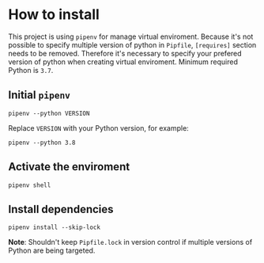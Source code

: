 # How to install

This project is using `pipenv` for manage virtual enviroment.
Because it's not possible to specify multiple version of python in `Pipfile`,
`[requires]` section needs to be removed. Therefore it's necessary to specify
your prefered version of python when creating virtual enviroment. Minimum
required Python is `3.7`.

## Initial `pipenv`

```
pipenv --python VERSION
```

Replace `VERSION` with your Python version, for example:

```
pipenv --python 3.8
```

## Activate the enviroment

```
pipenv shell
```

## Install dependencies

```
pipenv install --skip-lock
```

**Note**: Shouldn't keep `Pipfile.lock` in version control if multiple
versions of Python are being targeted.
